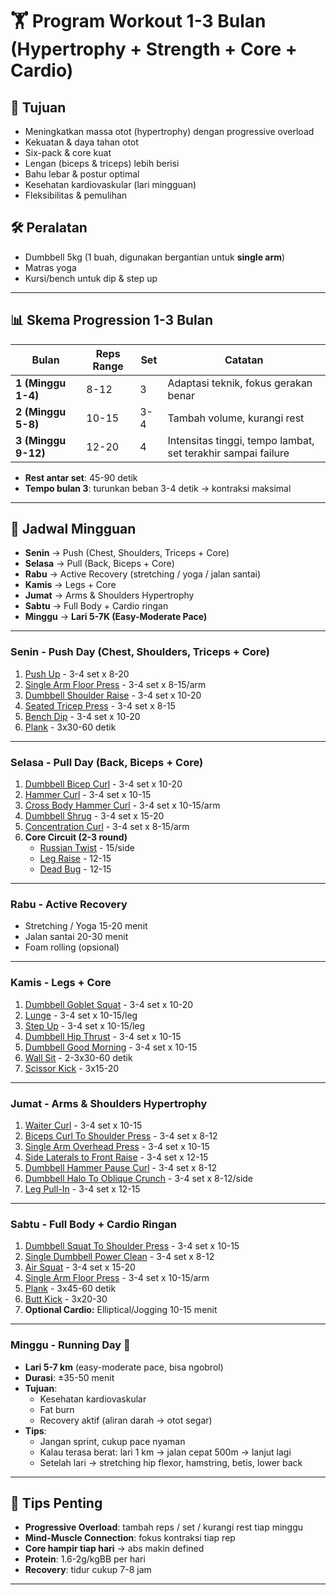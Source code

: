 # 🏋️ Program Workout 1-3 Bulan (Hypertrophy + Strength + Core + Cardio)

## 🎯 Tujuan

- Meningkatkan massa otot (hypertrophy) dengan progressive overload
- Kekuatan & daya tahan otot
- Six-pack & core kuat
- Lengan (biceps & triceps) lebih berisi
- Bahu lebar & postur optimal
- Kesehatan kardiovaskular (lari mingguan)
- Fleksibilitas & pemulihan

## 🛠️ Peralatan

- Dumbbell 5kg (1 buah, digunakan bergantian untuk **single arm**)
- Matras yoga
- Kursi/bench untuk dip & step up

---

## 📊 Skema Progression 1-3 Bulan

| Bulan               | Reps Range | Set | Catatan                                                      |
| ------------------- | ---------- | --- | ------------------------------------------------------------ |
| **1 (Minggu 1-4)**  | 8-12       | 3   | Adaptasi teknik, fokus gerakan benar                         |
| **2 (Minggu 5-8)**  | 10-15      | 3-4 | Tambah volume, kurangi rest                                  |
| **3 (Minggu 9-12)** | 12-20      | 4   | Intensitas tinggi, tempo lambat, set terakhir sampai failure |

- **Rest antar set**: 45-90 detik
- **Tempo bulan 3**: turunkan beban 3-4 detik → kontraksi maksimal

---

## 📅 Jadwal Mingguan

- **Senin** → Push (Chest, Shoulders, Triceps + Core)
- **Selasa** → Pull (Back, Biceps + Core)
- **Rabu** → Active Recovery (stretching / yoga / jalan santai)
- **Kamis** → Legs + Core
- **Jumat** → Arms & Shoulders Hypertrophy
- **Sabtu** → Full Body + Cardio ringan
- **Minggu** → **Lari 5-7K (Easy-Moderate Pace)**

---

### **Senin - Push Day (Chest, Shoulders, Triceps + Core)**

1. [Push Up](https://fitbod.me/exercises/push-up) - 3-4 set x 8-20
2. [Single Arm Floor Press](https://fitbod.me/exercises/single-arm-floor-press) -
   3-4 set x 8-15/arm
3. [Dumbbell Shoulder Raise](https://fitbod.me/exercises/dumbbell-shoulder-raise) -
   3-4 set x 10-20
4. [Seated Tricep Press](https://fitbod.me/exercises/seated-tricep-press) - 3-4
   set x 8-15
5. [Bench Dip](https://fitbod.me/exercises/bench-dip) - 3-4 set x 10-20
6. [Plank](https://fitbod.me/exercises/plank) - 3x30-60 detik

---

### **Selasa - Pull Day (Back, Biceps + Core)**

1. [Dumbbell Bicep Curl](https://fitbod.me/exercises/dumbbell-bicep-curl) - 3-4
   set x 10-20
2. [Hammer Curl](https://fitbod.me/exercises/hammer-curl) - 3-4 set x 10-15
3. [Cross Body Hammer Curl](https://fitbod.me/exercises/cross-body-hammer-curl) -
   3-4 set x 10-15/arm
4. [Dumbbell Shrug](https://fitbod.me/exercises/dumbbell-shrug) - 3-4 set x
   15-20
5. [Concentration Curl](https://fitbod.me/exercises/concentration-curl) - 3-4
   set x 8-15/arm
6. **Core Circuit (2-3 round)**
   - [Russian Twist](https://fitbod.me/exercises/russian-twist) - 15/side
   - [Leg Raise](https://fitbod.me/exercises/leg-raise) - 12-15
   - [Dead Bug](https://fitbod.me/exercises/dead-bug) - 12-15

---

### **Rabu - Active Recovery**

- Stretching / Yoga 15-20 menit
- Jalan santai 20-30 menit
- Foam rolling (opsional)

---

### **Kamis - Legs + Core**

1. [Dumbbell Goblet Squat](https://fitbod.me/exercises/dumbbell-goblet-squat) -
   3-4 set x 10-20
2. [Lunge](https://fitbod.me/exercises/lunge) - 3-4 set x 10-15/leg
3. [Step Up](https://fitbod.me/exercises/step-up) - 3-4 set x 10-15/leg
4. [Dumbbell Hip Thrust](https://fitbod.me/exercises/dumbbell-hip-thrust) - 3-4
   set x 10-15
5. [Dumbbell Good Morning](https://fitbod.me/exercises/dumbbell-good-morning) -
   3-4 set x 10-15
6. [Wall Sit](https://fitbod.me/exercises/wall-sit) - 2-3x30-60 detik
7. [Scissor Kick](https://fitbod.me/exercises/scissor-kick) - 3x15-20

---

### **Jumat - Arms & Shoulders Hypertrophy**

1. [Waiter Curl](https://fitbod.me/exercises/waiter-curl) - 3-4 set x 10-15
2. [Biceps Curl To Shoulder Press](https://fitbod.me/exercises/biceps-curl-to-shoulder-press) -
   3-4 set x 8-12
3. [Single Arm Overhead Press](https://fitbod.me/exercises/single-arm-overhead-press) -
   3-4 set x 10-15
4. [Side Laterals to Front Raise](https://fitbod.me/exercises/side-laterals-to-front-raise) -
   3-4 set x 12-15
5. [Dumbbell Hammer Pause Curl](https://fitbod.me/exercises/dumbbell-hammer-pause-curl) -
   3-4 set x 8-12
6. [Dumbbell Halo To Oblique Crunch](https://fitbod.me/exercises/dumbbell-halo-to-oblique-crunch) -
   3-4 set x 8-12/side
7. [Leg Pull-In](https://fitbod.me/exercises/leg-pull-in) - 3-4 set x 12-15

---

### **Sabtu - Full Body + Cardio Ringan**

1. [Dumbbell Squat To Shoulder Press](https://fitbod.me/exercises/dumbbell-squat-to-shoulder-press) -
   3-4 set x 10-15
2. [Single Dumbbell Power Clean](https://fitbod.me/exercises/single-dumbbell-power-clean) -
   3-4 set x 8-12
3. [Air Squat](https://fitbod.me/exercises/air-squat) - 3-4 set x 15-20
4. [Single Arm Floor Press](https://fitbod.me/exercises/single-arm-floor-press) -
   3-4 set x 10-15/arm
5. [Plank](https://fitbod.me/exercises/plank) - 3x45-60 detik
6. [Butt Kick](https://fitbod.me/exercises/butt-kick) - 3x20-30
7. **Optional Cardio:** Elliptical/Jogging 10-15 menit

---

### **Minggu - Running Day 🏃**

- **Lari 5-7 km** (easy-moderate pace, bisa ngobrol)
- **Durasi**: ±35-50 menit
- **Tujuan**:
  - Kesehatan kardiovaskular
  - Fat burn
  - Recovery aktif (aliran darah → otot segar)
- **Tips**:
  - Jangan sprint, cukup pace nyaman
  - Kalau terasa berat: lari 1 km → jalan cepat 500m → lanjut lagi
  - Setelah lari → stretching hip flexor, hamstring, betis, lower back

---

## 🔑 Tips Penting

- **Progressive Overload**: tambah reps / set / kurangi rest tiap minggu
- **Mind-Muscle Connection**: fokus kontraksi tiap rep
- **Core hampir tiap hari** → abs makin defined
- **Protein**: 1.6-2g/kgBB per hari
- **Recovery**: tidur cukup 7-8 jam

---
